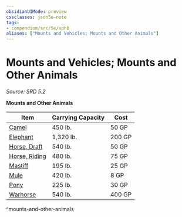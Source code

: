 ```yaml
---
obsidianUIMode: preview
cssclasses: json5e-note
tags:
- compendium/src/5e/xphb
aliases: ["Mounts and Vehicles; Mounts and Other Animals"]
---
```

# Mounts and Vehicles; Mounts and Other Animals
*Source: SRD 5.2* 

**Mounts and Other Animals**

| Item | Carrying Capacity | Cost |
|------|-------------------|------|
| [Camel](camel-xphb.md) | 450 lb. | 50 GP |
| [Elephant](elephant-xphb.md) | 1,320 lb. | 200 GP |
| [Horse, Draft](draft-horse-xphb.md) | 540 lb. | 50 GP |
| [Horse, Riding](riding-horse-xphb.md) | 480 lb. | 75 GP |
| [Mastiff](mastiff-xphb.md) | 195 lb. | 25 GP |
| [Mule](mule-xphb.md) | 420 lb. | 8 GP |
| [Pony](pony-xphb.md) | 225 lb. | 30 GP |
| [Warhorse](warhorse-xphb.md) | 540 lb. | 400 GP |
^mounts-and-other-animals